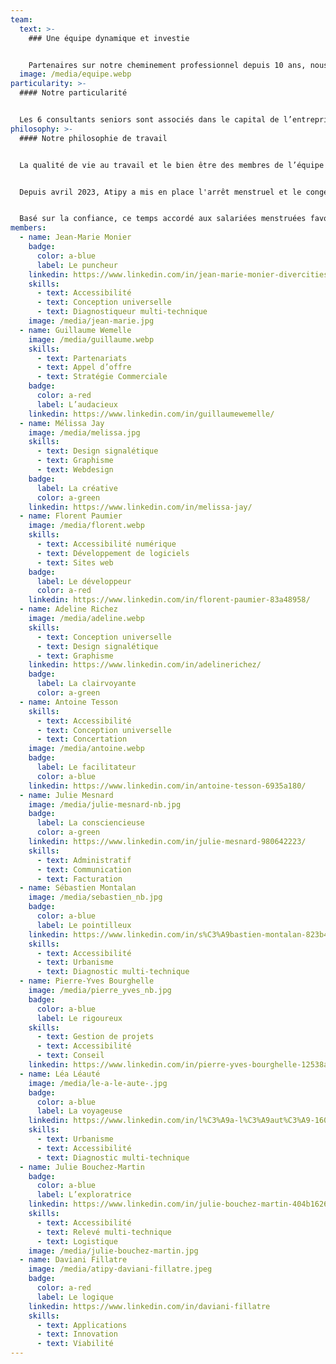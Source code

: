 ```yaml
---
team:
  text: >-
    ### Une équipe dynamique et investie


    Partenaires sur notre cheminement professionnel depuis 10 ans, nous collaborons avec conviction et bienveillance. Fondée sur des valeurs fortes de partage, d'écoute et de bienveillance, notre agence est portée par des collaborateurs et partenaires engagés.
  image: /media/equipe.webp
particularity: >-
  #### Notre particularité


  Les 6 consultants seniors sont associés dans le capital de l’entreprise. De ce fait, notre engagement est total. Toutes les décisions stratégiques sont prises de façon collégiale. Au quotidien, chacun et chacune est libre de prendre des initiatives.
philosophy: >-
  #### Notre philosophie de travail


  La qualité de vie au travail et le bien être des membres de l’équipe d’Atipy est un élément important de notre fonctionnement. Dans un fonctionnement transversal, chaque manager ou collègue reste attentif à la charge de travail de chacun et chacune. L’équilibre entre vie professionnelle et vie personnelle doit être un questionnement continu. 


  Depuis avril 2023, Atipy a mis en place l'arrêt menstruel et le congé pour Interruption Spontanée de Grossesse (fausse-couche).


  Basé sur la confiance, ce temps accordé aux salariées menstruées favorise l’égalité homme-femme au sein de l’équipe. Il permet aux personnes atteintes de maladies chroniques invalidantes liées aux cycles menstruels de pouvoir adapter leur rythme de travail en fonction de leurs capacités. Le congé pour ISG est accordé aux salariés hommes et femmes.
members:
  - name: Jean-Marie Monier
    badge:
      color: a-blue
      label: Le puncheur
    linkedin: https://www.linkedin.com/in/jean-marie-monier-divercities/
    skills:
      - text: Accessibilité
      - text: Conception universelle
      - text: Diagnostiqueur multi-technique
    image: /media/jean-marie.jpg
  - name: Guillaume Wemelle
    image: /media/guillaume.webp
    skills:
      - text: Partenariats
      - text: Appel d’offre
      - text: Stratégie Commerciale
    badge:
      color: a-red
      label: L’audacieux
    linkedin: https://www.linkedin.com/in/guillaumewemelle/
  - name: Mélissa Jay
    image: /media/melissa.jpg
    skills:
      - text: Design signalétique
      - text: Graphisme
      - text: Webdesign
    badge:
      label: La créative
      color: a-green
    linkedin: https://www.linkedin.com/in/melissa-jay/
  - name: Florent Paumier
    image: /media/florent.webp
    skills:
      - text: Accessibilité numérique
      - text: Développement de logiciels
      - text: Sites web
    badge:
      label: Le développeur
      color: a-red
    linkedin: https://www.linkedin.com/in/florent-paumier-83a48958/
  - name: Adeline Richez
    image: /media/adeline.webp
    skills:
      - text: Conception universelle
      - text: Design signalétique
      - text: Graphisme
    linkedin: https://www.linkedin.com/in/adelinerichez/
    badge:
      label: La clairvoyante
      color: a-green
  - name: Antoine Tesson
    skills:
      - text: Accessibilité
      - text: Conception universelle
      - text: Concertation
    image: /media/antoine.webp
    badge:
      label: Le facilitateur
      color: a-blue
    linkedin: https://www.linkedin.com/in/antoine-tesson-6935a180/
  - name: Julie Mesnard
    image: /media/julie-mesnard-nb.jpg
    badge:
      label: La consciencieuse
      color: a-green
    linkedin: https://www.linkedin.com/in/julie-mesnard-980642223/
    skills:
      - text: Administratif
      - text: Communication
      - text: Facturation
  - name: Sébastien Montalan
    image: /media/sebastien_nb.jpg
    badge:
      color: a-blue
      label: Le pointilleux
    linkedin: https://www.linkedin.com/in/s%C3%A9bastien-montalan-823b47106/
    skills:
      - text: Accessibilité
      - text: Urbanisme
      - text: Diagnostic multi-technique
  - name: Pierre-Yves Bourghelle
    image: /media/pierre_yves_nb.jpg
    badge:
      color: a-blue
      label: Le rigoureux
    skills:
      - text: Gestion de projets
      - text: Accessibilité
      - text: Conseil
    linkedin: https://www.linkedin.com/in/pierre-yves-bourghelle-12538a76/
  - name: Léa Léauté
    image: /media/le-a-le-aute-.jpg
    badge:
      color: a-blue
      label: La voyageuse
    linkedin: https://www.linkedin.com/in/l%C3%A9a-l%C3%A9aut%C3%A9-160540206/
    skills:
      - text: Urbanisme
      - text: Accessibilité
      - text: Diagnostic multi-technique
  - name: Julie Bouchez-Martin
    badge:
      color: a-blue
      label: L’exploratrice
    linkedin: https://www.linkedin.com/in/julie-bouchez-martin-404b16268/
    skills:
      - text: Accessibilité
      - text: Relevé multi-technique
      - text: Logistique
    image: /media/julie-bouchez-martin.jpg
  - name: Daviani Fillatre
    image: /media/atipy-daviani-fillatre.jpeg
    badge:
      color: a-red
      label: Le logique
    linkedin: https://www.linkedin.com/in/daviani-fillatre
    skills:
      - text: Applications
      - text: Innovation
      - text: Viabilité
---
```

